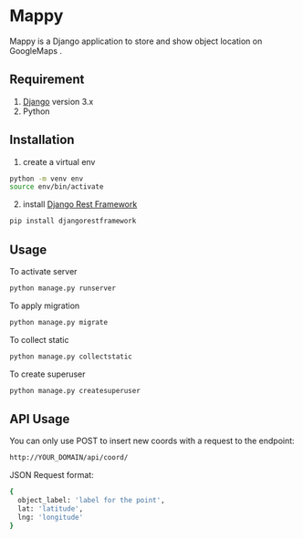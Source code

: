 # Mappy

Mappy is a Django application to store and show object location on GoogleMaps .

## Requirement
1. [Django](https://https://www.djangoproject.com/) version 3.x
2. Python

## Installation

1. create a virtual env

```bash
python -m venv env
source env/bin/activate
```

2. install [Django Rest Framework](https://www.django-rest-framework.org/) 

```bash
pip install djangorestframework
```

## Usage

To activate server
```bash
python manage.py runserver
```
To apply migration
```bash
python manage.py migrate
```
To collect static
```bash
python manage.py collectstatic
```
To create superuser
```bash
python manage.py createsuperuser
```

## API Usage

You can only use POST to insert new coords with a request to the endpoint:
```bash
http://YOUR_DOMAIN/api/coord/
```

JSON Request format:
```bash
{
  object_label: 'label for the point',
  lat: 'latitude',
  lng: 'longitude'
}
```



